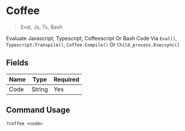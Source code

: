 # Coffee
> Eval, Js, Ts, Bash

Evaluate Javascript, Typescript, Coffeescript Or Bash Code Via `Eval()`, `Typescript.Transpile()`, `Coffee.Compile()` Or `Child_process.Execsync()`

## Fields

| Name | Type | Required |
|------|------|----------|
| Code | String | Yes |

## Command Usage
```
?coffee <code>
```